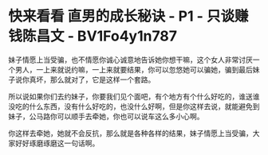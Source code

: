 # 快来看看 直男的成长秘诀 - P1 - 只谈赚钱陈昌文 - BV1Fo4y1n787

妹子情愿上当受骗，也不情愿你诚心诚意地告诉她你想干嘛，这个女人非常讨厌一个男人，一上来就说约嘛，一上来就要结果，你可以忽悠她可以骗她，骗到最后妹子说你真坏，那么就对了，它是这样一个套路。

所以说如果你们去约妹子，你要我们见个面吧，有个地方有个什么好吃的，谁送谁没吃的什么东西，没有什么好吃的，也没什么好啊，但是你这样去说，就能避免到妹子，公马路你可以顺手去牵她，你也可以说车这么多小心啊。

你这样去牵她，她就不会反抗，那么就是各种各样的结果，妹子情愿上当受骗，大家好好琢磨琢磨这一句话啊。